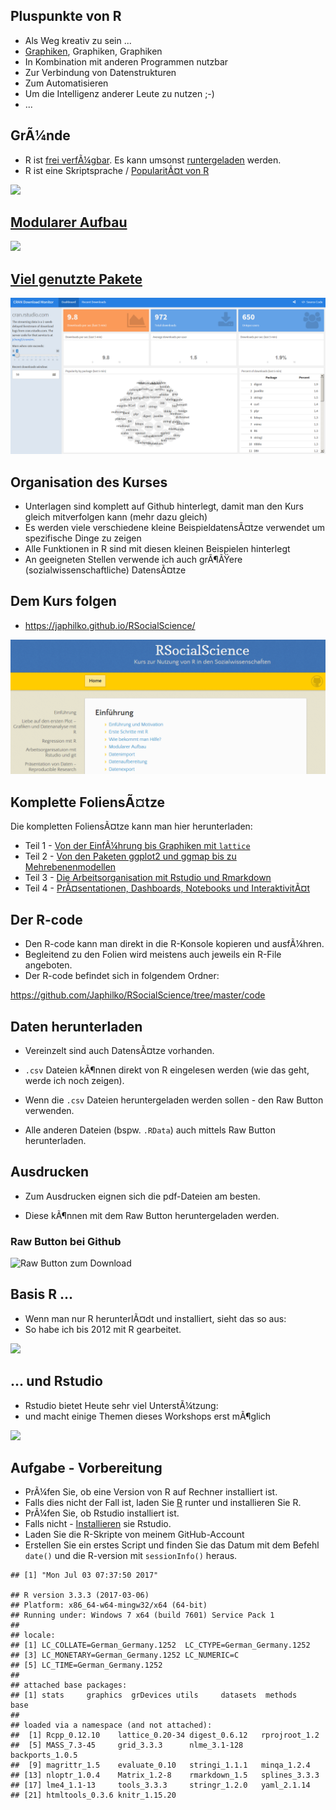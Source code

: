 Pluspunkte von R
----------------

-   Als Weg kreativ zu sein ...
-   [Graphiken](http://www.sr.bham.ac.uk/~ajrs/R/r-gallery.html),
    Graphiken, Graphiken
-   In Kombination mit anderen Programmen nutzbar
-   Zur Verbindung von Datenstrukturen
-   Zum Automatisieren
-   Um die Intelligenz anderer Leute zu nutzen ;-)
-   ...

GrÃ¼nde
-------

-   R ist [frei verfÃ¼gbar](https://www.r-project.org/). Es kann umsonst
    [runtergeladen](http://www.inside-r.org/why-use-r) werden.
-   R ist eine Skriptsprache / [PopularitÃ¤t von
    R](http://blog.revolutionanalytics.com/popularity/)

![](http://d287f0h5fel5hu.cloudfront.net/blog/wp-content/uploads/2013/06/bar-learn-r-img11.png)

[Modularer Aufbau](http://stats.idre.ucla.edu/r/seminars/intro/)
----------------------------------------------------------------

![](http://revolution-computing.typepad.com/.a/6a010534b1db25970b01bb086253c2970d-500wi)

[Viel genutzte Pakete](https://gallery.shinyapps.io/cran-gauge/)
----------------------------------------------------------------

![](https://github.com/Japhilko/IntroR/raw/master/2017/slides/figure/CRANdownloads.PNG)

Organisation des Kurses
-----------------------

-   Unterlagen sind komplett auf Github hinterlegt, damit man den Kurs
    gleich mitverfolgen kann (mehr dazu gleich)
-   Es werden viele verschiedene kleine BeispieldatensÃ¤tze verwendet um
    spezifische Dinge zu zeigen
-   Alle Funktionen in R sind mit diesen kleinen Beispielen hinterlegt
-   An geeigneten Stellen verwende ich auch
    grÃ¶ÃŸere (sozialwissenschaftliche) DatensÃ¤tze

Dem Kurs folgen
---------------

-   <https://japhilko.github.io/RSocialScience/>

![](https://raw.githubusercontent.com/Japhilko/RSocialScience/master/slides/figure/HP_RSocialscience.PNG)

Komplette FoliensÃ¤tze
----------------------

Die kompletten FoliensÃ¤tze kann man hier herunterladen:

-   Teil 1 - [Von der EinfÃ¼hrung bis Graphiken mit
    `lattice`](https://github.com/Japhilko/RSocialScience/blob/master/slides/RSocialScience1.pdf)
-   Teil 2 - [Von den Paketen ggplot2 und ggmap bis zu
    Mehrebenenmodellen](https://github.com/Japhilko/RSocialScience/blob/master/slides/RSocialScience2.pdf)
-   Teil 3 - [Die Arbeitsorganisation mit Rstudio und
    Rmarkdown](https://github.com/Japhilko/RSocialScience/blob/master/slides/RSocialScience3.pdf)
-   Teil 4 - [PrÃ¤sentationen, Dashboards, Notebooks und
    InteraktivitÃ¤t](https://github.com/Japhilko/RSocialScience/blob/master/slides/RSocialScience4.pdf)

Der R-code
----------

-   Den R-code kann man direkt in die R-Konsole kopieren und ausfÃ¼hren.
-   Begleitend zu den Folien wird meistens auch jeweils ein
    R-File angeboten.
-   Der R-code befindet sich in folgendem Ordner:

<https://github.com/Japhilko/RSocialScience/tree/master/code>

Daten herunterladen
-------------------

-   Vereinzelt sind auch DatensÃ¤tze vorhanden.

-   `.csv` Dateien kÃ¶nnen direkt von R eingelesen werden (wie das geht,
    werde ich noch zeigen).

-   Wenn die `.csv` Dateien heruntergeladen werden sollen - den Raw
    Button verwenden.

-   Alle anderen Dateien (bspw. `.RData`) auch mittels Raw
    Button herunterladen.

Ausdrucken
----------

-   Zum Ausdrucken eignen sich die pdf-Dateien am besten.

-   Diese kÃ¶nnen mit dem Raw Button heruntergeladen werden.

### Raw Button bei Github

![Raw Button zum
Download](https://raw.githubusercontent.com/Japhilko/GeoData/master/2016/slides/figure/GithubDownload.bmp)

Basis R ...
-----------

-   Wenn man nur R herunterlÃ¤dt und installiert, sieht das so aus:
-   So habe ich bis 2012 mit R gearbeitet.

![](http://i1.wp.com/www.rensenieuwenhuis.nl/wp-content/uploads/2008/11/2-r.jpg)

... und Rstudio
---------------

-   Rstudio bietet Heute sehr viel UnterstÃ¼tzung:
-   und macht einige Themen dieses Workshops erst mÃ¶glich

![](http://rprogramming.net/wp-content/uploads/2012/10/RStudio-Screenshot.png)

Aufgabe - Vorbereitung
----------------------

-   PrÃ¼fen Sie, ob eine Version von R auf Rechner installiert ist.
-   Falls dies nicht der Fall ist, laden Sie [R](r-project.org) runter
    und installieren Sie R.
-   PrÃ¼fen Sie, ob Rstudio installiert ist.
-   Falls nicht - [Installieren](http://www.rstudio.com/) sie Rstudio.
-   Laden Sie die R-Skripte von meinem GitHub-Account
-   Erstellen Sie ein erstes Script und finden Sie das Datum mit dem
    Befehl `date()` und die R-version mit `sessionInfo()` heraus.

<!-- -->

    ## [1] "Mon Jul 03 07:37:50 2017"

    ## R version 3.3.3 (2017-03-06)
    ## Platform: x86_64-w64-mingw32/x64 (64-bit)
    ## Running under: Windows 7 x64 (build 7601) Service Pack 1
    ## 
    ## locale:
    ## [1] LC_COLLATE=German_Germany.1252  LC_CTYPE=German_Germany.1252   
    ## [3] LC_MONETARY=German_Germany.1252 LC_NUMERIC=C                   
    ## [5] LC_TIME=German_Germany.1252    
    ## 
    ## attached base packages:
    ## [1] stats     graphics  grDevices utils     datasets  methods   base     
    ## 
    ## loaded via a namespace (and not attached):
    ##  [1] Rcpp_0.12.10    lattice_0.20-34 digest_0.6.12   rprojroot_1.2  
    ##  [5] MASS_7.3-45     grid_3.3.3      nlme_3.1-128    backports_1.0.5
    ##  [9] magrittr_1.5    evaluate_0.10   stringi_1.1.1   minqa_1.2.4    
    ## [13] nloptr_1.0.4    Matrix_1.2-8    rmarkdown_1.5   splines_3.3.3  
    ## [17] lme4_1.1-13     tools_3.3.3     stringr_1.2.0   yaml_2.1.14    
    ## [21] htmltools_0.3.6 knitr_1.15.20
